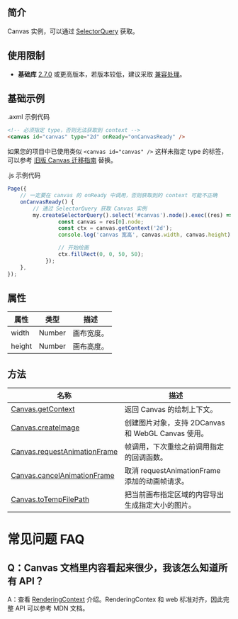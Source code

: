 ## 简介
Canvas 实例，可以通过 [SelectorQuery](https://opendocs.alipay.com/mini/api/pc8s51) 获取。

## 使用限制

- **基础库** [2.7.0](https://opendocs.alipay.com/mini/framework/lib-upgrade-v2) 或更高版本，若版本较低，建议采取 [兼容处理](https://opendocs.alipay.com/mini/framework/compatibility)。


## 基础示例

.axml 示例代码

```html
<!-- 必须指定 type，否则无法获取到 context -->
<canvas id="canvas" type="2d" onReady="onCanvasReady" />
```

如果您的项目中已使用类似 `<canvas id="canvas" />` 这样未指定 type 的标签，可以参考 [旧版 Canvas 迁移指南](https://opendocs.alipay.com/mini/055eid) 替换。


.js 示例代码
```js
Page({
    // 一定要在 canvas 的 onReady 中调用，否则获取到的 context 可能不正确
    onCanvasReady() {
        // 通过 SelectorQuery 获取 Canvas 实例
        my.createSelectorQuery().select('#canvas').node().exec((res) => {
                const canvas = res[0].node;
                const ctx = canvas.getContext('2d');
                console.log('canvas 宽高', canvas.width, canvas.height)

                // 开始绘画
                ctx.fillRect(0, 0, 50, 50);
            });
    },
});
```


## 属性

| **属性** | **类型** | **描述**   |
| -------- | -------- | ---------- |
| width    | Number   | 画布宽度。 |
| height   | Number   | 画布高度。 |

## 方法

| **名称** | **描述** |
| --- | --- |
| [Canvas.getContext](https://opendocs.alipay.com/mini/api/getcontext) | 返回 Canvas 的绘制上下文。 |
| [Canvas.createImage](https://opendocs.alipay.com/mini/api/createimage) | 创建图片对象，支持 2DCanvas 和 WebGL Canvas 使用。 |
| [Canvas.requestAnimationFrame](https://opendocs.alipay.com/mini/api/requestAnimationFrame) | 帧调用，下次重绘之前调用指定的回调函数。 |
| [Canvas.cancelAnimationFrame](https://opendocs.alipay.com/mini/api/cancelAnimationFrame) | 取消 requestAnimationFrame 添加的动画帧请求。 |
| [Canvas.toTempFilePath](https://opendocs.alipay.com/mini/api/toTempFilePath) | 把当前画布指定区域的内容导出生成指定大小的图片。 |

# 常见问题 FAQ
## Q：Canvas 文档里内容看起来很少，我该怎么知道所有 API？
A：查看 [RenderingContext](https://opendocs.alipay.com/mini/01w0it) 介绍。RenderingContex 和 web 标准对齐，因此完整 API 可以参考 MDN 文档。
